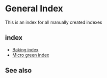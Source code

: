 # General Index

This is an index for all manually created indexes

## index

- [Baking index](../292)
- [Micro green index](../434)

## See also
